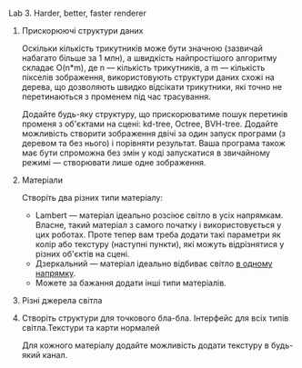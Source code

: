 Lab 3. Harder, better, faster renderer

1. Прискорюючі структури даних

   Оскільки кількість трикутників може бути значною (зазвичай набагато більше за 1 млн), а швидкість найпростішого алгоритму складає O(n*m), де n — кількість трикутників, а m — кількість пікселів зображення, використовують структури даних схожі на дерева, що дозволяють швидко відсікати трикутники, які точно не перетинаються з променем під час трасування.

   Додайте будь-яку структуру, що прискорюватиме пошук перетинів променя з об'єктами на сцені: kd-tree, Octree, BVH-tree. Додайте можливість створити зображення двічі за один запуск програми (з деревом та без нього) і порівняти результат. Ваша програма також має бути спроможна без змін у коді запускатися в звичайному режимі — створювати лише одне зображення.

2. Матеріали

   Створіть два різних типи матеріалу: 

   - Lambert — матеріал ідеально розсіює світло в усіх напрямкам. Власне, такий матеріал з самого початку і використовується у цих роботах. Проте тепер вам треба додати такі параметри як колір або текстуру (наступні пункти), які можуть відрізнятися у різних об'єктів на сцені.
   - Дзеркальний — матеріал ідеально відбиває світло [в одному напрямку](https://uk.wikipedia.org/wiki/%D0%94%D0%B7%D0%B5%D1%80%D0%BA%D0%B0%D0%BB%D1%8C%D0%BD%D0%B5_%D0%B2%D1%96%D0%B4%D0%B1%D0%B8%D1%82%D1%82%D1%8F).
   - Можете за бажання додати інші типи матеріалів.

3. Різні джерела світла

   

4. Створіть структури для точкового бла-бла. Інтерфейс для всіх типів світла.Текстури та карти нормалей

   Для кожного матеріалу додайте можливість додати текстуру в будь-який канал.